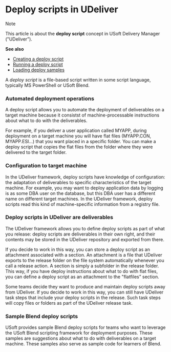 # Deploy scripts in UDeliver

> [!NOTE]
> This article is about the **deploy script** concept in USoft Delivery Manager ("UDeliver”).

**See also**

- [Creating a deploy script](/docs/Continuous%20delivery/Delivery%20Manager%20basic%20procedures/Creating%20a%20deploy%20script.md)
- [Running a deploy script](/docs/Continuous%20delivery/Delivery%20Manager%20basic%20procedures/Running%20a%20deploy%20script.md)
- [Loading deploy samples](/docs/Continuous%20delivery/Delivery%20Manager%20basic%20procedures/Loading%20deploy%20samples%20and%20added%20XSL%20samples.md)

A *deploy script* is a file-based script written in some script language, typically MS PowerShell or USoft Blend.

### Automated deployment operations

A deploy script allows you to automate the deployment of deliverables on a target machine because it consistst of machine-processable instructions about what to do with the deliverables.

For example, if you deliver a user application called MYAPP, during deployment on a target machine you will have flat files (MYAPP.CON, MYAPP.ESI...) that you want placed in a specific folder. You can make a deploy script that copies the flat files from the folder where they were delivered to the target folder.

### Configuration to target machine

In the UDeliver framework, deploy scripts have knowledge of configuration: the adaptation of deliverables to specific characteristics of the target machine. For example, you may want to deploy application data by logging is as some DBA user on the database, but this DBA user has a different name on different target machines. In the UDeliver framework, deploy scripts read this kind of machine-specific information from a registry file.

### Deploy scripts in UDeliver are deliverables

The UDeliver framework allows you to define deploy scripts as part of what you release: deploy scripts are deliverables in their own right, and their contents may be stored in the UDeliver repository and exported from there.

If you decide to work in this way, you can store a deploy script as an attachment associated with a section. An attachment is a file that UDeliver exports to the release folder on the file system automatically whenever you call a release action. A section is simply a subfolder in the release folder. This way, if you have deploy instructions about what to do with flat files, you can define a deploy script as an attachment to the "flatfiles” section.

Some teams decide they want to produce and maintain deploy scripts away from UDeliver. If you decide to work in this way, you can still have UDeliver task steps that include your deploy scripts in the release. Such task steps will copy files or folders as part of the UDeliver release task.

### Sample Blend deploy scripts

USoft provides sample Blend deploy scripts for teams who want to leverage the USoft Blend scripting framework for deployment purposes. These samples are suggestions about what to do with deliverables on a target machine. These samples also serve as sample code for learners of Blend.